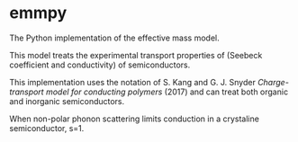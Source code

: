 # emmpy
The Python implementation of the effective mass model.

This model treats the experimental transport properties of (Seebeck coefficient and conductivity) of semiconductors. 

This implementation uses the notation of S. Kang and G. J. Snyder _Charge-transport model for conducting polymers_ (2017) and can treat both organic and inorganic semiconductors.

When non-polar phonon scattering limits conduction in a crystaline semiconductor, s=1.

